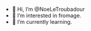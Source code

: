 - 👋 Hi, I’m @NoeLeTroubadour
- 👀 I’m interested in fromage.
- 🌱 I’m currently learning.

<!---
NoeLeTroubadour/NoeLeTroubadour is a ✨ special ✨ repository because its `README.md` (this file) appears on your GitHub profile.
You can click the Preview link to take a look at your changes.
--->
